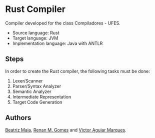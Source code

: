 # Rust Compiler

Compiler developed for the class Compiladores - UFES.

- Source language: Rust
- Target language: JVM
- Implementation language: Java with ANTLR

## Steps

In order to create the Rust compiler, the following tasks must be done:

1. Lexer/Scanner
2. Parser/Syntax Analyzer
3. Semantic Analyzer
4. Intermediate Representation
5. Target Code Generation

## Authors

[Beatriz Maia](https://github.com/beamaia), [Renan M. Gomes](https://github.com/realrootboy) and [Victor Aguiar Marques](https://github.com/Victor0am).
